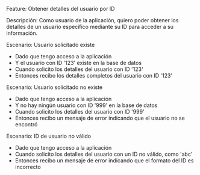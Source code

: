 Feature: Obtener detalles del usuario por ID

Descripción: Como usuario de la aplicación, quiero poder obtener los detalles de un usuario específico mediante su ID para acceder a su información.

Escenario: Usuario solicitado existe

- Dado que tengo acceso a la aplicación
- Y el usuario con ID '123' existe en la base de datos
- Cuando solicito los detalles del usuario con ID '123'
- Entonces recibo los detalles completos del usuario con ID '123'

Escenario: Usuario solicitado no existe

- Dado que tengo acceso a la aplicación
- Y no hay ningún usuario con ID '999' en la base de datos
- Cuando solicito los detalles del usuario con ID '999'
- Entonces recibo un mensaje de error indicando que el usuario no se encontró

Escenario: ID de usuario no válido

- Dado que tengo acceso a la aplicación
- Cuando solicito los detalles del usuario con un ID no válido, como 'abc'
- Entonces recibo un mensaje de error indicando que el formato del ID es incorrecto
